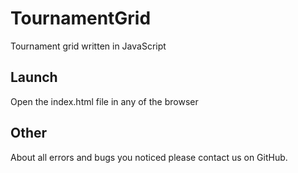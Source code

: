 # TournamentGrid
Tournament grid written in JavaScript
## Launch
Open the index.html file in any of the browser
## Other
About all errors and bugs you noticed please contact us on GitHub.
